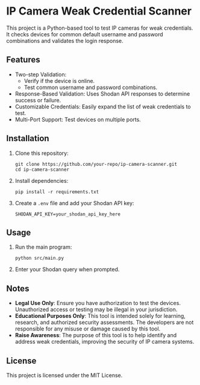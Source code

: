 
# IP Camera Weak Credential Scanner

This project is a Python-based tool to test IP cameras for weak credentials. It checks devices for common default username and password combinations and validates the login response.

## Features

- Two-step Validation:
  - Verify if the device is online.
  - Test common username and password combinations.
- Response-Based Validation: Uses Shodan API responses to determine success or failure.
- Customizable Credentials: Easily expand the list of weak credentials to test.
- Multi-Port Support: Test devices on multiple ports.

## Installation

1. Clone this repository:
   ```
   git clone https://github.com/your-repo/ip-camera-scanner.git
   cd ip-camera-scanner
   ```

2. Install dependencies:
   ```
   pip install -r requirements.txt
   ```

3. Create a `.env` file and add your Shodan API key:
   ```
   SHODAN_API_KEY=your_shodan_api_key_here
   ```

## Usage

1. Run the main program:
   ```
   python src/main.py
   ```

2. Enter your Shodan query when prompted.

## Notes

- **Legal Use Only**: Ensure you have authorization to test the devices. Unauthorized access or testing may be illegal in your jurisdiction.
- **Educational Purposes Only**: This tool is intended solely for learning, research, and authorized security assessments. The developers are not responsible for any misuse or damage caused by this tool.
- **Raise Awareness**: The purpose of this tool is to help identify and address weak credentials, improving the security of IP camera systems.

## License

This project is licensed under the MIT License.
